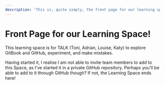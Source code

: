 ```yaml
---
description: 'This is, quite simply, the front page for our learning space.'
---
```


# Front Page for our Learning Space!

This learning space is for TALK \(Toni, Adrian, Louise, Katy\) to explore GitBook and GitHub, experiment, and make mistakes.

Having started it, I realise I am not able to invite team members to add to this Space, as I've started it in a private GitHub repository. Perhaps you'll be able to add to it through GitHub though? If not, the Learning Space ends here!



